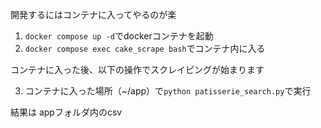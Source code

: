 開発するにはコンテナに入ってやるのが楽

1. `docker compose up -d`でdockerコンテナを起動
2. `docker compose exec cake_scrape bash`でコンテナ内に入る

コンテナに入った後、以下の操作でスクレイピングが始まります

3. コンテナに入った場所（~/app）で`python patisserie_search.py`で実行

結果は appフォルダ内のcsv
